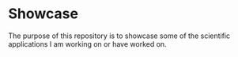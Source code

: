 # Showcase
The purpose of this repository is to showcase some of the scientific applications I am working on or have worked on.

